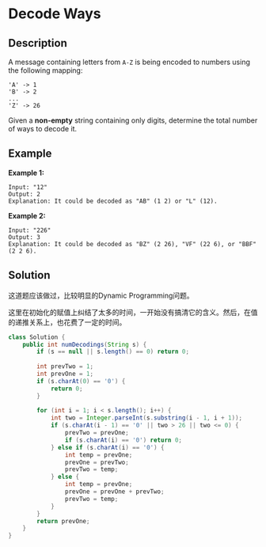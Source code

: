 # Decode Ways

## Description

A message containing letters from `A-Z` is being encoded to numbers using the following mapping:

```text
'A' -> 1
'B' -> 2
...
'Z' -> 26
```

Given a **non-empty** string containing only digits, determine the total number of ways to decode it.

## Example

**Example 1:**

```text
Input: "12"
Output: 2
Explanation: It could be decoded as "AB" (1 2) or "L" (12).
```

**Example 2:**

```text
Input: "226"
Output: 3
Explanation: It could be decoded as "BZ" (2 26), "VF" (22 6), or "BBF" (2 2 6).
```

## Solution

这道题应该做过，比较明显的Dynamic Programming问题。

这里在初始化的赋值上纠结了太多的时间，一开始没有搞清它的含义。然后，在值的递推关系上，也花费了一定的时间。

```java
class Solution {
    public int numDecodings(String s) {
        if (s == null || s.length() == 0) return 0;
        
        int prevTwo = 1;
        int prevOne = 1;
        if (s.charAt(0) == '0') {
            return 0;
        }
        
        for (int i = 1; i < s.length(); i++) {
            int two = Integer.parseInt(s.substring(i - 1, i + 1));
            if (s.charAt(i - 1) == '0' || two > 26 || two <= 0) {
                prevTwo = prevOne;
                if (s.charAt(i) == '0') return 0;
            } else if (s.charAt(i) == '0') {
                int temp = prevOne;
                prevOne = prevTwo;
                prevTwo = temp;
            } else {
                int temp = prevOne;
                prevOne = prevOne + prevTwo;
                prevTwo = temp;
            }
        }
        return prevOne;
    }
}
```


